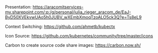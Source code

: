 Presentation:
https://aracomitservices-my.sharepoint.com/:p:/g/personal/julia_rieger_aracom_de/EaJ-ByD50XVEkvwUAo5h0JUBV_wXEmbXmoqTzoALO5ck3Q?e=Ts8eL9

Context Switching:
https://github.com/ahmetb/kubectx

Icon Source:
https://github.com/kubernetes/community/tree/master/icons

Carbon to create source code share images:
https://carbon.now.sh/

